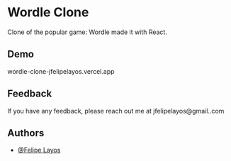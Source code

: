 # Wordle Clone

Clone of the popular game: Wordle made it with React.

## Demo

wordle-clone-jfelipelayos.vercel.app

## Feedback

If you have any feedback, please reach out me at jfelipelayos@gmail..com

## Authors

- [@Felipe Layos](https://www.github.com/jfelipelayos)
